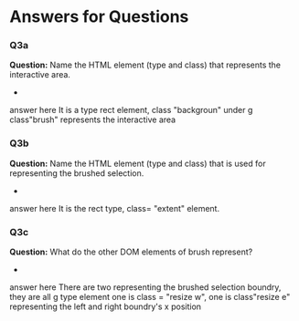 # Answers for Questions

### Q3a
**Question:** Name the HTML element (type and class) that represents the interactive area.

-
answer here
It is a type rect element, class "backgroun" under g class"brush" represents the interactive area
### Q3b
**Question:** Name the HTML element (type and class) that is used for representing the brushed selection.

-
answer here
It is the rect type, class= "extent" element.
### Q3c
**Question:** What do the other DOM elements of brush represent? 

-
answer here
There are two representing the brushed selection boundry, they are all g type element
one is class = "resize w", one is class"resize e" representing the left and right boundry's x position

